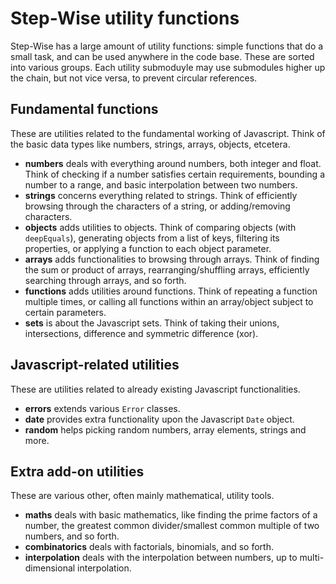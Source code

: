# Step-Wise utility functions

Step-Wise has a large amount of utility functions: simple functions that do a small task, and can be used anywhere in the code base. These are sorted into various groups. Each utility submoduyle may use submodules higher up the chain, but not vice versa, to prevent circular references.

## Fundamental functions

These are utilities related to the fundamental working of Javascript. Think of the basic data types like numbers, strings, arrays, objects, etcetera.

- **numbers** deals with everything around numbers, both integer and float. Think of checking if a number satisfies certain requirements, bounding a number to a range, and basic interpolation between two numbers.
- **strings** concerns everything related to strings. Think of efficiently browsing through the characters of a string, or adding/removing characters.
- **objects** adds utilities to objects. Think of comparing objects (with `deepEquals`), generating objects from a list of keys, filtering its properties, or applying a function to each object parameter.
- **arrays** adds functionalities to browsing through arrays. Think of finding the sum or product of arrays, rearranging/shuffling arrays, efficiently searching through arrays, and so forth.
- **functions** adds utilities around functions. Think of repeating a function multiple times, or calling all functions within an array/object subject to certain parameters.
- **sets** is about the Javascript sets. Think of taking their unions, intersections, difference and symmetric difference (xor).

## Javascript-related utilities

These are utilities related to already existing Javascript functionalities.

- **errors** extends various `Error` classes.
- **date** provides extra functionality upon the Javascript `Date` object.
- **random** helps picking random numbers, array elements, strings and more.

## Extra add-on utilities

These are various other, often mainly mathematical, utility tools.

- **maths** deals with basic mathematics, like finding the prime factors of a number, the greatest common divider/smallest common multiple of two numbers, and so forth.
- **combinatorics** deals with factorials, binomials, and so forth.
- **interpolation** deals with the interpolation between numbers, up to multi-dimensional interpolation.
